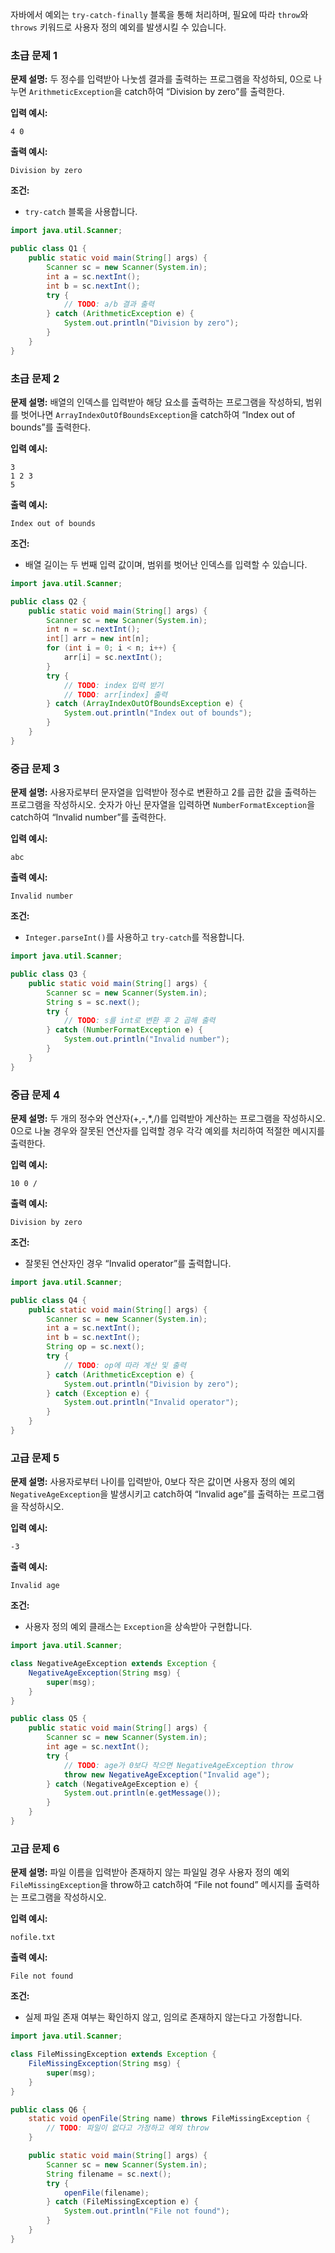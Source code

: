 자바에서 예외는 `try-catch-finally` 블록을 통해 처리하며, 필요에 따라 `throw`와 `throws` 키워드로 사용자 정의 예외를 발생시킬 수 있습니다.

### 초급 문제 1

**문제 설명:** 두 정수를 입력받아 나눗셈 결과를 출력하는 프로그램을 작성하되, 0으로 나누면 `ArithmeticException`을 catch하여 “Division by zero”를 출력한다.

**입력 예시:**

```
4 0
```

**출력 예시:**

```
Division by zero
```

**조건:**

- `try-catch` 블록을 사용합니다.

```java
import java.util.Scanner;

public class Q1 {
    public static void main(String[] args) {
        Scanner sc = new Scanner(System.in);
        int a = sc.nextInt();
        int b = sc.nextInt();
        try {
            // TODO: a/b 결과 출력
        } catch (ArithmeticException e) {
            System.out.println("Division by zero");
        }
    }
}
```

### 초급 문제 2

**문제 설명:** 배열의 인덱스를 입력받아 해당 요소를 출력하는 프로그램을 작성하되, 범위를 벗어나면 `ArrayIndexOutOfBoundsException`을 catch하여 “Index out of bounds”를 출력한다.

**입력 예시:**

```
3 
1 2 3
5
```

**출력 예시:**

```
Index out of bounds
```

**조건:**

- 배열 길이는 두 번째 입력 값이며, 범위를 벗어난 인덱스를 입력할 수 있습니다.

```java
import java.util.Scanner;

public class Q2 {
    public static void main(String[] args) {
        Scanner sc = new Scanner(System.in);
        int n = sc.nextInt();
        int[] arr = new int[n];
        for (int i = 0; i < n; i++) {
            arr[i] = sc.nextInt();
        }
        try {
            // TODO: index 입력 받기
            // TODO: arr[index] 출력
        } catch (ArrayIndexOutOfBoundsException e) {
            System.out.println("Index out of bounds");
        }
    }
}
```

### 중급 문제 3

**문제 설명:** 사용자로부터 문자열을 입력받아 정수로 변환하고 2를 곱한 값을 출력하는 프로그램을 작성하시오. 숫자가 아닌 문자열을 입력하면 `NumberFormatException`을 catch하여 “Invalid number”를 출력한다.

**입력 예시:**

```
abc
```

**출력 예시:**

```
Invalid number
```

**조건:**

- `Integer.parseInt()`를 사용하고 `try-catch`를 적용합니다.

```java
import java.util.Scanner;

public class Q3 {
    public static void main(String[] args) {
        Scanner sc = new Scanner(System.in);
        String s = sc.next();
        try {
            // TODO: s를 int로 변환 후 2 곱해 출력
        } catch (NumberFormatException e) {
            System.out.println("Invalid number");
        }
    }
}
```

### 중급 문제 4

**문제 설명:** 두 개의 정수와 연산자(+,-,*,/)를 입력받아 계산하는 프로그램을 작성하시오. 0으로 나눌 경우와 잘못된 연산자를 입력할 경우 각각 예외를 처리하여 적절한 메시지를 출력한다.

**입력 예시:**

```
10 0 /
```

**출력 예시:**

```
Division by zero
```

**조건:**

- 잘못된 연산자인 경우 “Invalid operator”를 출력합니다.

```java
import java.util.Scanner;

public class Q4 {
    public static void main(String[] args) {
        Scanner sc = new Scanner(System.in);
        int a = sc.nextInt();
        int b = sc.nextInt();
        String op = sc.next();
        try {
            // TODO: op에 따라 계산 및 출력
        } catch (ArithmeticException e) {
            System.out.println("Division by zero");
        } catch (Exception e) {
            System.out.println("Invalid operator");
        }
    }
}
```

### 고급 문제 5

**문제 설명:** 사용자로부터 나이를 입력받아, 0보다 작은 값이면 사용자 정의 예외 `NegativeAgeException`을 발생시키고 catch하여 “Invalid age”를 출력하는 프로그램을 작성하시오.

**입력 예시:**

```
-3
```

**출력 예시:**

```
Invalid age
```

**조건:**

- 사용자 정의 예외 클래스는 `Exception`을 상속받아 구현합니다.

```java
import java.util.Scanner;

class NegativeAgeException extends Exception {
    NegativeAgeException(String msg) {
        super(msg);
    }
}

public class Q5 {
    public static void main(String[] args) {
        Scanner sc = new Scanner(System.in);
        int age = sc.nextInt();
        try {
            // TODO: age가 0보다 작으면 NegativeAgeException throw
            throw new NegativeAgeException("Invalid age");
        } catch (NegativeAgeException e) {
            System.out.println(e.getMessage());
        }
    }
}
```

### 고급 문제 6

**문제 설명:** 파일 이름을 입력받아 존재하지 않는 파일일 경우 사용자 정의 예외 `FileMissingException`을 throw하고 catch하여 “File not found” 메시지를 출력하는 프로그램을 작성하시오.

**입력 예시:**

```
nofile.txt
```

**출력 예시:**

```
File not found
```

**조건:**

- 실제 파일 존재 여부는 확인하지 않고, 임의로 존재하지 않는다고 가정합니다.

```java
import java.util.Scanner;

class FileMissingException extends Exception {
    FileMissingException(String msg) {
        super(msg);
    }
}

public class Q6 {
    static void openFile(String name) throws FileMissingException {
        // TODO: 파일이 없다고 가정하고 예외 throw
    }

    public static void main(String[] args) {
        Scanner sc = new Scanner(System.in);
        String filename = sc.next();
        try {
            openFile(filename);
        } catch (FileMissingException e) {
            System.out.println("File not found");
        }
    }
}

```